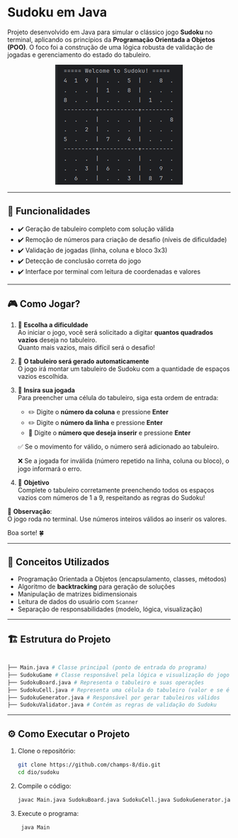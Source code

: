 # Sudoku em Java

Projeto desenvolvido em Java para simular o clássico jogo **Sudoku** no terminal, aplicando os princípios da **Programação Orientada a Objetos (POO)**. O foco foi a construção de uma lógica robusta de validação de jogadas e gerenciamento do estado do tabuleiro.

<div align="center">
   <img src="https://raw.githubusercontent.com/champs-8/champs-8.github.io/main/media/sudoku.png" title="Jogo do sudoku" alt="Jogo do sudoku"/>
</div>

---

## 🎯 Funcionalidades

- ✔️ Geração de tabuleiro completo com solução válida
- ✔️ Remoção de números para criação de desafio (níveis de dificuldade)
- ✔️ Validação de jogadas (linha, coluna e bloco 3x3)
- ✔️ Detecção de conclusão correta do jogo
- ✔️ Interface por terminal com leitura de coordenadas e valores

---

## 🎮 Como Jogar?

1. 🔲 **Escolha a dificuldade**  
   Ao iniciar o jogo, você será solicitado a digitar **quantos quadrados vazios** deseja no tabuleiro.  
   Quanto mais vazios, mais difícil será o desafio!


2. 🧠 **O tabuleiro será gerado automaticamente**  
   O jogo irá montar um tabuleiro de Sudoku com a quantidade de espaços vazios escolhida.


3. 🎯 **Insira sua jogada**  
   Para preencher uma célula do tabuleiro, siga esta ordem de entrada:

   - ✏️ Digite o **número da coluna** e pressione **Enter**
   - ✏️ Digite o **número da linha** e pressione **Enter**
   - 🔢 Digite o **número que deseja inserir** e pressione **Enter**
   

   ✅ Se o movimento for válido, o número será adicionado ao tabuleiro.

   ❌ Se a jogada for inválida (número repetido na linha, coluna ou bloco), o jogo informará o erro.

4. 🏁 **Objetivo**  
   Complete o tabuleiro corretamente preenchendo todos os espaços vazios com números de 1 a 9, respeitando as regras do Sudoku!



📝 **Observação**:  
O jogo roda no terminal. Use números inteiros válidos ao inserir os valores.

Boa sorte! 🍀


---

## 🧠 Conceitos Utilizados

- Programação Orientada a Objetos (encapsulamento, classes, métodos)
- Algoritmo de **backtracking** para geração de soluções
- Manipulação de matrizes bidimensionais
- Leitura de dados do usuário com `Scanner`
- Separação de responsabilidades (modelo, lógica, visualização)

---

## 🏗️ Estrutura do Projeto

```bash

├── Main.java # Classe principal (ponto de entrada do programa)
├── SudokuGame # Classe responsável pela lógica e visualização do jogo
├── SudokuBoard.java # Representa o tabuleiro e suas operações
├── SudokuCell.java # Representa uma célula do tabuleiro (valor e se é fixa)
├── SudokuGenerator.java # Responsável por gerar tabuleiros válidos
├── SudokuValidator.java # Contém as regras de validação do Sudoku

```

---

## ⚙️ Como Executar o Projeto

1. Clone o repositório:
   ```bash
   git clone https://github.com/champs-8/dio.git
   cd dio/sudoku
2. Compile o código:
   ```bash
   javac Main.java SudokuBoard.java SudokuCell.java SudokuGenerator.java SudokuValidator.java SudokuGame.java
   ```
3. Execute o programa:
   ```bash
    java Main
    ```
